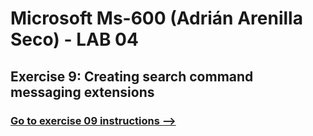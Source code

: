 # Microsoft Ms-600 (Adrián Arenilla Seco) - LAB 04


## Exercise 9: Creating search command messaging extensions
### [Go to exercise 09 instructions -->](10-Exercise-9-Creating-search-command-messaging-extensions.md)


